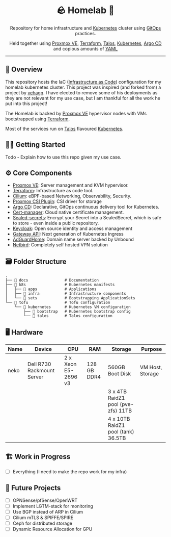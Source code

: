 <div align="center">

# 🪨 Homelab 🏡

Repository for home infrastructure and [Kubernetes](https://kubernetes.io/) cluster
using [GitOps](https://en.wikipedia.org/wiki/DevOps) practices.

Held together using [Proxmox VE](https://www.proxmox.com/en/proxmox-virtual-environment),
[Terraform](https://www.terraform.io/), [Talos](https://talos.dev), [Kubernetes](https://kubernetes.io/),
[Argo CD](https://argoproj.github.io/cd/) and copious amounts of [YAML](https://yaml.org/)

</div>

---

## 📖 Overview

This repository hosts the IaC ([Infrastructure as Code](https://en.wikipedia.org/wiki/Infrastructure_as_code))
configuration for my homelab kubernetes cluster. This project was inspired (and forked from) a project by [vehagn](https://github.com/vehagn).
I have elected to remove some of his deployments as they are not relevant for my use case, but I am thankful for all the work he put into this project!

The Homelab is backed by [Proxmox VE](https://www.proxmox.com/en/proxmox-virtual-environment) hypervisor nodes with VMs
bootstrapped using [Terraform](https://www.terraform.io/).

Most of the services run on [Talos](https://www.talos.dev/) flavoured [Kubernetes](https://kubernetes.io/).

## 🧑‍💻 Getting Started

Todo - Explain how to use this repo given my use case.

## ⚙️ Core Components

* [Proxmox VE](https://www.proxmox.com/en/proxmox-virtual-environment): Server management and KVM hypervisor.
* [Terraform](https://www.terraform.io/): Infrastructure as code tool.
* [Cilium](https://cilium.io/): eBPF-based Networking, Observability, Security.
* [Proxmox CSI Plugin](https://github.com/sergelogvinov/proxmox-csi-plugin): CSI driver for storage
* [Argo CD](https://argo-cd.readthedocs.io/en/stable/): Declarative, GitOps continuous delivery tool for Kubernetes.
* [Cert-manager](https://cert-manager.io/): Cloud native certificate management.
* [Sealed-secrets](https://github.com/bitnami-labs/sealed-secrets): Encrypt your Secret into a SealedSecret, which is
  safe to store - even inside a public repository.
* [Keycloak](https://www.keycloak.org/): Open source identity and access management
* [Gateway API](https://gateway-api.sigs.k8s.io/): Next generation of Kubernetes Ingress
* [AdGuardHome](https://github.com/AdguardTeam/AdGuardHome): Domain name server backed by Unbound
* [Netbird](https://netbird.io/): Completely self hosted VPN solution

## 🗃️ Folder Structure

```shell
.
├── 📂 docs                # Documentation
├── 📂 k8s                 # Kubernetes manifests
│   ├── 📂 apps            # Applications
│   ├── 📂 infra           # Infrastructure components
│   └── 📂 sets            # Bootstrapping ApplicationSets
└── 📂 tofu                # Tofu configuration
    └── 📂 kubernetes      # Kubernetes VM configuration
        ├── 📂 bootstrap   # Kubernetes bootstrap config
        └── 📂 talos       # Talos configuration 
```

## 🖥️ Hardware

| Name | Device                     | CPU                 | RAM         | Storage                            | Purpose          |
|------|----------------------------|---------------------|-------------|------------------------------------|------------------|
| neko | Dell R730 Rackmount Server | 2 x Xeon E5-2696 v3 | 128 GB DDR4 | 560GB Boot Disk                    | VM Host, Storage |
|      |                            |                     |             | 3 x 4TB RaidZ1 pool (pve-zfs) 11TB |                  |
|      |                            |                     |             | 4 x 10TB RaidZ1 pool (tank) 36.5TB |                  |

## 🏗️ Work in Progress

- [ ] Everything (I need to make the repo work for my infra)

## 👷‍ Future Projects

- [ ] OPNSense/pfSense/OpenWRT
- [ ] Implement LGTM-stack for monitoring
- [ ] Use BGP instead of ARP in Cilium
- [ ] Cilium mTLS & SPIFFE/SPIRE
- [ ] Ceph for distributed storage
- [ ] Dynamic Resource Allocation for GPU
